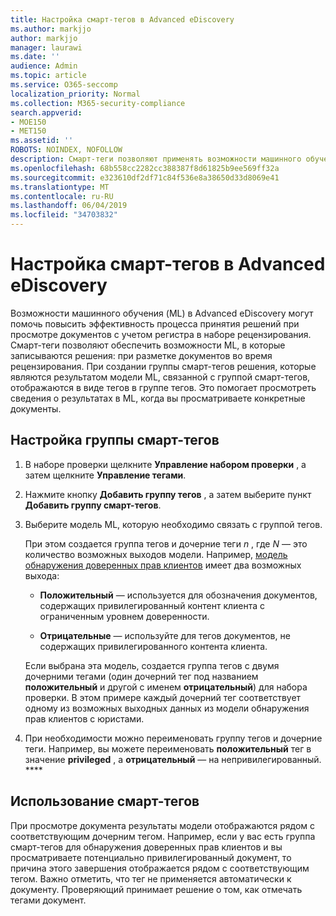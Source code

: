 ```yaml
---
title: Настройка смарт-тегов в Advanced eDiscovery
ms.author: markjjo
author: markjjo
manager: laurawi
ms.date: ''
audience: Admin
ms.topic: article
ms.service: O365-seccomp
localization_priority: Normal
ms.collection: M365-security-compliance
search.appverid:
- MOE150
- MET150
ms.assetid: ''
ROBOTS: NOINDEX, NOFOLLOW
description: Смарт-теги позволяют применять возможности машинного обучения при просмотре контента в расширенном случае обнаружения электронных данных. Используйте группы смарт-тегов для отображения результатов моделей обнаружения машинного обучения, таких как модель полномочий клиентов с юристами.
ms.openlocfilehash: 68b558cc2282cc388387f8d61825b9ee569ff32a
ms.sourcegitcommit: e323610df2df71c84f536e8a38650d33d8069e41
ms.translationtype: MT
ms.contentlocale: ru-RU
ms.lasthandoff: 06/04/2019
ms.locfileid: "34703832"
---
```

# <a name="set-up-smart-tags-in-advanced-ediscovery"></a>Настройка смарт-тегов в Advanced eDiscovery

Возможности машинного обучения (ML) в Advanced eDiscovery могут помочь повысить эффективность процесса принятия решений при просмотре документов с учетом регистра в наборе рецензирования. Смарт-теги позволяют обеспечить возможности ML, в которые записываются решения: при разметке документов во время рецензирования. При создании группы смарт-тегов решения, которые являются результатом модели ML, связанной с группой смарт-тегов, отображаются в виде тегов в группе тегов. Это помогает просмотреть сведения о результатах в ML, когда вы просматриваете конкретные документы.

## <a name="how-to-set-up-a-smart-tag-group"></a>Настройка группы смарт-тегов

1. В наборе проверки щелкните **Управление набором проверки** , а затем щелкните **Управление тегами**.

2. Нажмите кнопку **Добавить группу тегов** , а затем выберите пункт **Добавить группу смарт-тегов**.

3. Выберите модель ML, которую необходимо связать с группой тегов.
    
   При этом создается группа тегов и дочерние теги *n* , где *N* — это количество возможных выходов модели. Например, [модель обнаружения доверенных прав клиентов](attorney-privilege-detection.md) имеет два возможных выхода: 

   - **Положительный** — используется для обозначения документов, содержащих привилегированный контент клиента с ограниченным уровнем доверенности.
   
   - **Отрицательные** — используйте для тегов документов, не содержащих привилегированного контента клиента.
    
    Если выбрана эта модель, создается группа тегов с двумя дочерними тегами (один дочерний тег под названием **положительный** и другой с именем **отрицательный**) для набора проверки. В этом примере каждый дочерний тег соответствует одному из возможных выходных данных из модели обнаружения прав клиентов с юристами.

4. При необходимости можно переименовать группу тегов и дочерние теги. Например, вы можете переименовать **положительный** тег в значение **privileged** , а **отрицательный** — на непривилегированный. ****

## <a name="how-to-use-smart-tags"></a>Использование смарт-тегов

При просмотре документа результаты модели отображаются рядом с соответствующим дочерним тегом. Например, если у вас есть группа смарт-тегов для обнаружения доверенных прав клиентов и вы просматриваете потенциально привилегированный документ, то причина этого завершения отображается рядом с соответствующим тегом. Важно отметить, что тег не применяется автоматически к документу. Проверяющий принимает решение о том, как отмечать тегами документ.